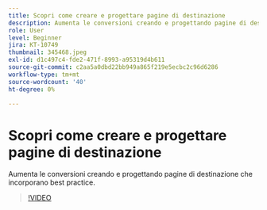 ```yaml
---
title: Scopri come creare e progettare pagine di destinazione
description: Aumenta le conversioni creando e progettando pagine di destinazione che incorporano best practice.
role: User
level: Beginner
jira: KT-10749
thumbnail: 345468.jpeg
exl-id: d1c497c4-fde2-471f-8993-a95319d4b611
source-git-commit: c2aa5a0dbd22bb949a865f219e5ecbc2c96d6286
workflow-type: tm+mt
source-wordcount: '40'
ht-degree: 0%

---
```


# Scopri come creare e progettare pagine di destinazione

Aumenta le conversioni creando e progettando pagine di destinazione che incorporano best practice.

>[!VIDEO](https://video.tv.adobe.com/v/345468/?quality=12&learn=on)
